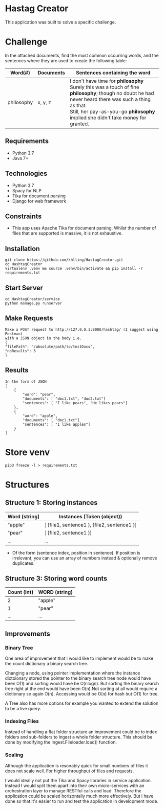 # Hastag Creator

This application was built to solve a specific challenge.


# Challenge

In the attached documents, find the most common occurring words, and the sentences where they are used to create the following table:

| Word(#)         | Documents                   | Sentences containing the word              
| ------------- | ----------------------- | ----------------------- |
| philosophy    | x, y, z | I don't have time for **philosophy**<br>Surely this was a touch of fine **philosophy**; though no doubt he had never heard there was such a thing as that.<br>Still, her pay-as-you-go **philosophy** implied she didn't take money for granted. |


## Requirements
    
- Python 3.7
- Java 7+

## Technologies

 - Python 3.7
 - Spacy for NLP
 - Tika for document parsing
 - Django for web framework
 
## Constraints

 - This app uses Apache Tika for document parsing. Whilst the number of files that are supported is massive, it is not exhaustive.

## Installation

    git clone https://github.com/khlling/HastagCreator.git
    cd HashtagCreator
    virtualenv .venv && source .venv/bin/activate && pip install -r requirements.txt

## Start Server

    cd HashtagCreator/service
    python manage.py runserver 
    
## Make Requests

    Make a POST request to http://127.0.0.1:8000/hashtag/ (I suggest using Postman)
    with a JSON object in the body i.e.
    {
	"filePath": "/absolute/path/to/testDocs",
	"noResults": 5
	}
## Results
    In the form of JSON
    [
        {
        	"word": "pear",
        	"documents": [ "doc1.txt", "doc2.txt"]
        	"sentences": [ "I like pears", "He likes pears"]
	    },
	    {
        	"word": "apple",
        	"documents": [ "doc1.txt"]
        	"sentences": [ "I like apples"]
	    }
	]
# Store venv

    pip3 freeze -l > requirements.txt 

# Structures

## Structure 1: Storing instances
| Word (string)         | Instances (Token {object}) |             
| ------------- | ----------------------- |
| "apple"     | [ {file1, sentence1 }, {file2, sentence1 }]  |
| "pear"        | [ {file2, sentence1 }]   |
| ...           | ...                          |


* Of the form (sentence index, position in sentence). If position is irrelevant, you can use an array of numbers instead & optionally remove duplicates.


## Structure 3: Storing word counts

|Count (int)| WORD (string)  |
|---|---|
| 2 | "apple" |
| 1 | "pear" |
| ...| ...|

## Improvements
### Binary Tree
One area of improvement that I would like to implement would be to make the count dictionary a binary search tree.

Changing a node, using pointer implementation where the instance dictoionary stored the pointer to the binary search tree node would have been O(1) and sorting would have be O(nlogn). But sorting the binary search tree right at the end would have been O(n).Not sorting at all would require a dictionary so again O(n). Accessing would be O(n) for hash but O(1) for tree.

A Tree also has more options for example you wanted to extend the solution to be a live query.

### Indexing Files
Instead of handling a flat folder structure an improvement could be to index folders and sub-folders to ingest a whole folder structure. This should be done by modifying the ingest.Fileloader.load() function.

### Scaling
Although the application is resonably quick for small numbers of files it does not scale well. For higher throughput of files and requests.

I would ideally not put the Tika and Spacy libraries in service application. Instead I would split them apart into their own micro-services with an orchestration layer to manage RESTful calls and load. Therefore the application could be scaled horizontally much more effectively. But I have done so that it's easier to run and test the application in development mode.